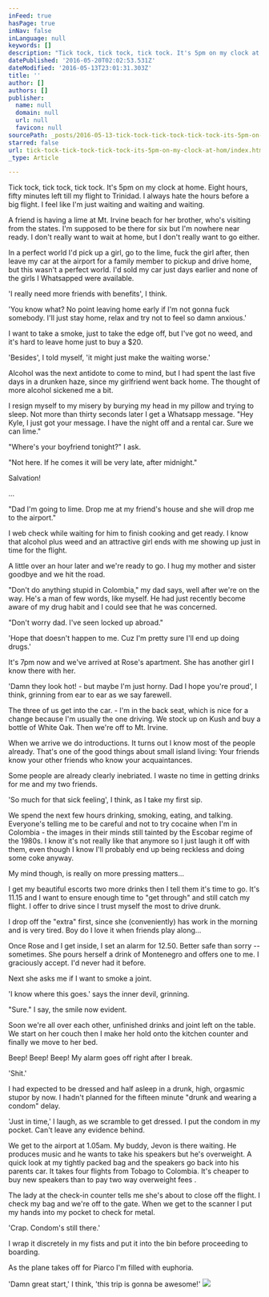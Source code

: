 ```yaml
---
inFeed: true
hasPage: true
inNav: false
inLanguage: null
keywords: []
description: "Tick tock, tick tock, tick tock. It's 5pm on my clock at home. Eight hours, fifty minutes left till my flight to Trinidad. I always hate the hours before a big flight. I feel like I'm just waiting and waiting and waiting. "
datePublished: '2016-05-20T02:02:53.531Z'
dateModified: '2016-05-13T23:01:31.303Z'
title: ''
author: []
authors: []
publisher:
  name: null
  domain: null
  url: null
  favicon: null
sourcePath: _posts/2016-05-13-tick-tock-tick-tock-tick-tock-its-5pm-on-my-clock-at-hom.md
starred: false
url: tick-tock-tick-tock-tick-tock-its-5pm-on-my-clock-at-hom/index.html
_type: Article

---
```

Tick tock, tick tock, tick tock. It's 5pm on my clock at home. Eight hours, fifty minutes left till my flight to Trinidad. I always hate the hours before a big flight. I feel like I'm just waiting and waiting and waiting. 

A friend is having a lime at Mt. Irvine beach for her brother, who's visiting from the states. I'm supposed to be there for six but I'm nowhere near ready. I don't really want to wait at home, but I don't really want to go either.

In a perfect world I'd pick up a girl, go to the lime, fuck the girl after, then leave my car at the airport for a family member to pickup and drive home, but this wasn't a perfect world. I'd sold my car just days earlier and none of the girls I Whatsapped were available. 

'I really need more friends with benefits', I think.

'You know what? No point leaving home early if I'm not gonna fuck somebody. I'll just stay home, relax and try not to feel so damn anxious.'

I want to take a smoke, just to take the edge off, but I've got no weed, and it's hard to leave home just to buy a $20\. 

'Besides', I told myself, 'it might just make the waiting worse.'

Alcohol was the next antidote to come to mind, but I had spent the last five days in a drunken haze, since my girlfriend went back home. The thought of more alcohol sickened me a bit.

I resign myself to my misery by burying my head in my pillow and trying to sleep. Not more than thirty seconds later I get a Whatsapp message. "Hey Kyle, I just got your message. I have the night off and a rental car. Sure we can lime." 

"Where's your boyfriend tonight?" I ask. 

"Not here. If he comes it will be very late, after midnight." 

Salvation! 

...

"Dad I'm going to lime. Drop me at my friend's house and she will drop me to the airport." 

I web check while waiting for him to finish cooking and get ready. I know that alcohol plus weed and an attractive girl ends with me showing up just in time for the flight.

A little over an hour later and we're ready to go. I hug my mother and sister goodbye and we hit the road. 

"Don't do anything stupid in Colombia," my dad says, well after we're on the way. He's a man of few words, like myself. He had just recently become aware of my drug habit and I could see that he was concerned.

"Don't worry dad. I've seen locked up abroad."

'Hope that doesn't happen to me. Cuz I'm pretty sure I'll end up doing drugs.'

It's 7pm now and we've arrived at Rose's apartment. She has another girl I know there with her. 

'Damn they look hot! - but maybe I'm just horny. Dad I hope you're proud', I think, grinning from ear to ear as we say farewell. 

The three of us get into the car. - I'm in the back seat, which is nice for a change because I'm usually the one driving. We stock up on Kush and buy a bottle of White Oak. Then we're off to Mt. Irvine. 

When we arrive we do introductions. It turns out I know most of the people already. That's one of the good things about small island living: Your friends know your other friends who know your acquaintances. 

Some people are already clearly inebriated. I waste no time in getting drinks for me and my two friends. 

'So much for that sick feeling', I think, as I take my first sip. 

We spend the next few hours drinking, smoking, eating, and talking. Everyone's telling me to be careful and not to try cocaine when I'm in Colombia - the images in their minds still tainted by the Escobar regime of the 1980s. I know it's not really like that anymore so I just laugh it off with them, even though I know I'll probably end up being reckless and doing some coke anyway.

My mind though, is really on more pressing matters...

I get my beautiful escorts two more drinks then I tell them it's time to go. It's 11.15 and I want to ensure enough time to "get through" and still catch my flight. I offer to drive since I trust myself the most to drive drunk. 

I drop off the "extra" first, since she (conveniently) has work in the morning and is very tired. Boy do I love it when friends play along...

Once Rose and I get inside, I set an alarm for 12.50\. Better safe than sorry -- sometimes. She pours herself a drink of Montenegro and offers one to me. I graciously accept. I'd never had it before. 

Next she asks me if I want to smoke a joint. 

'I know where this goes.' says the inner devil, grinning.

"Sure." I say, the smile now evident. 

Soon we're all over each other, unfinished drinks and joint left on the table. We start on her couch then I make her hold onto the kitchen counter and finally we move to her bed. 

Beep! Beep! Beep! My alarm goes off right after I break. 

'Shit.'

I had expected to be dressed and half asleep in a drunk, high, orgasmic stupor by now. I hadn't planned for the fifteen minute "drunk and wearing a condom" delay.

'Just in time,' I laugh, as we scramble to get dressed. I put the condom in my pocket. Can't leave any evidence behind. 

We get to the airport at 1.05am. My buddy, Jevon is there waiting. He produces music and he wants to take his speakers but he's overweight. A quick look at my tightly packed bag and the speakers go back into his parents car. It takes four flights from Tobago to Colombia. It's cheaper to buy new speakers than to pay two way overweight fees . 

The lady at the check-in counter tells me she's about to close off the flight. I check my bag and we're off to the gate. When we get to the scanner I put my hands into my pocket to check for metal. 

'Crap. Condom's still there.' 

I wrap it discretely in my fists and put it into the bin before proceeding to boarding.

As the plane takes off for Piarco I'm filled with euphoria. 

'Damn great start,' I think, 'this trip is gonna be awesome!'
![](https://the-grid-user-content.s3-us-west-2.amazonaws.com/314f1817-1728-4e47-a59f-a10a77bee000.jpg)